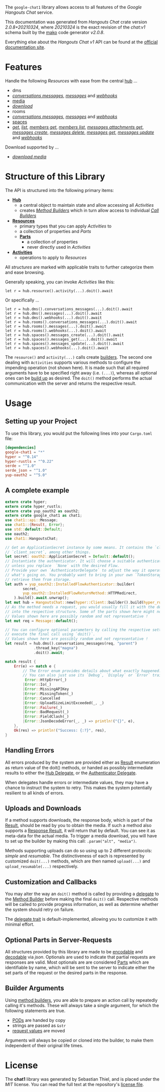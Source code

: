 <!---
DO NOT EDIT !
This file was generated automatically from 'src/mako/api/README.md.mako'
DO NOT EDIT !
-->
The `google-chat1` library allows access to all features of the *Google Hangouts Chat* service.

This documentation was generated from *Hangouts Chat* crate version *2.0.8+20210324*, where *20210324* is the exact revision of the *chat:v1* schema built by the [mako](http://www.makotemplates.org/) code generator *v2.0.8*.

Everything else about the *Hangouts Chat* *v1* API can be found at the
[official documentation site](https://developers.google.com/hangouts/chat).
# Features

Handle the following *Resources* with ease from the central [hub](https://docs.rs/google-chat1/2.0.8+20210324/google_chat1/HangoutsChat) ... 

* dms
 * [*conversations messages*](https://docs.rs/google-chat1/2.0.8+20210324/google_chat1/api::DmConversationMessageCall), [*messages*](https://docs.rs/google-chat1/2.0.8+20210324/google_chat1/api::DmMessageCall) and [*webhooks*](https://docs.rs/google-chat1/2.0.8+20210324/google_chat1/api::DmWebhookCall)
* [media](https://docs.rs/google-chat1/2.0.8+20210324/google_chat1/api::Media)
 * [*download*](https://docs.rs/google-chat1/2.0.8+20210324/google_chat1/api::MediaDownloadCall)
* rooms
 * [*conversations messages*](https://docs.rs/google-chat1/2.0.8+20210324/google_chat1/api::RoomConversationMessageCall), [*messages*](https://docs.rs/google-chat1/2.0.8+20210324/google_chat1/api::RoomMessageCall) and [*webhooks*](https://docs.rs/google-chat1/2.0.8+20210324/google_chat1/api::RoomWebhookCall)
* [spaces](https://docs.rs/google-chat1/2.0.8+20210324/google_chat1/api::Space)
 * [*get*](https://docs.rs/google-chat1/2.0.8+20210324/google_chat1/api::SpaceGetCall), [*list*](https://docs.rs/google-chat1/2.0.8+20210324/google_chat1/api::SpaceListCall), [*members get*](https://docs.rs/google-chat1/2.0.8+20210324/google_chat1/api::SpaceMemberGetCall), [*members list*](https://docs.rs/google-chat1/2.0.8+20210324/google_chat1/api::SpaceMemberListCall), [*messages attachments get*](https://docs.rs/google-chat1/2.0.8+20210324/google_chat1/api::SpaceMessageAttachmentGetCall), [*messages create*](https://docs.rs/google-chat1/2.0.8+20210324/google_chat1/api::SpaceMessageCreateCall), [*messages delete*](https://docs.rs/google-chat1/2.0.8+20210324/google_chat1/api::SpaceMessageDeleteCall), [*messages get*](https://docs.rs/google-chat1/2.0.8+20210324/google_chat1/api::SpaceMessageGetCall), [*messages update*](https://docs.rs/google-chat1/2.0.8+20210324/google_chat1/api::SpaceMessageUpdateCall) and [*webhooks*](https://docs.rs/google-chat1/2.0.8+20210324/google_chat1/api::SpaceWebhookCall)


Download supported by ...

* [*download media*](https://docs.rs/google-chat1/2.0.8+20210324/google_chat1/api::MediaDownloadCall)



# Structure of this Library

The API is structured into the following primary items:

* **[Hub](https://docs.rs/google-chat1/2.0.8+20210324/google_chat1/HangoutsChat)**
    * a central object to maintain state and allow accessing all *Activities*
    * creates [*Method Builders*](https://docs.rs/google-chat1/2.0.8+20210324/google_chat1/client::MethodsBuilder) which in turn
      allow access to individual [*Call Builders*](https://docs.rs/google-chat1/2.0.8+20210324/google_chat1/client::CallBuilder)
* **[Resources](https://docs.rs/google-chat1/2.0.8+20210324/google_chat1/client::Resource)**
    * primary types that you can apply *Activities* to
    * a collection of properties and *Parts*
    * **[Parts](https://docs.rs/google-chat1/2.0.8+20210324/google_chat1/client::Part)**
        * a collection of properties
        * never directly used in *Activities*
* **[Activities](https://docs.rs/google-chat1/2.0.8+20210324/google_chat1/client::CallBuilder)**
    * operations to apply to *Resources*

All *structures* are marked with applicable traits to further categorize them and ease browsing.

Generally speaking, you can invoke *Activities* like this:

```Rust,ignore
let r = hub.resource().activity(...).doit().await
```

Or specifically ...

```ignore
let r = hub.dms().conversations_messages(...).doit().await
let r = hub.dms().messages(...).doit().await
let r = hub.dms().webhooks(...).doit().await
let r = hub.rooms().conversations_messages(...).doit().await
let r = hub.rooms().messages(...).doit().await
let r = hub.rooms().webhooks(...).doit().await
let r = hub.spaces().messages_create(...).doit().await
let r = hub.spaces().messages_get(...).doit().await
let r = hub.spaces().messages_update(...).doit().await
let r = hub.spaces().webhooks(...).doit().await
```

The `resource()` and `activity(...)` calls create [builders][builder-pattern]. The second one dealing with `Activities` 
supports various methods to configure the impending operation (not shown here). It is made such that all required arguments have to be 
specified right away (i.e. `(...)`), whereas all optional ones can be [build up][builder-pattern] as desired.
The `doit()` method performs the actual communication with the server and returns the respective result.

# Usage

## Setting up your Project

To use this library, you would put the following lines into your `Cargo.toml` file:

```toml
[dependencies]
google-chat1 = "*"
hyper = "^0.14"
hyper-rustls = "^0.22"
serde = "^1.0"
serde_json = "^1.0"
yup-oauth2 = "^5.0"
```

## A complete example

```Rust
extern crate hyper;
extern crate hyper_rustls;
extern crate yup_oauth2 as oauth2;
extern crate google_chat1 as chat1;
use chat1::api::Message;
use chat1::{Result, Error};
use std::default::Default;
use oauth2;
use chat1::HangoutsChat;

// Get an ApplicationSecret instance by some means. It contains the `client_id` and 
// `client_secret`, among other things.
let secret: oauth2::ApplicationSecret = Default::default();
// Instantiate the authenticator. It will choose a suitable authentication flow for you, 
// unless you replace  `None` with the desired Flow.
// Provide your own `AuthenticatorDelegate` to adjust the way it operates and get feedback about 
// what's going on. You probably want to bring in your own `TokenStorage` to persist tokens and
// retrieve them from storage.
let auth = yup_oauth2::InstalledFlowAuthenticator::builder(
        secret,
        yup_oauth2::InstalledFlowReturnMethod::HTTPRedirect,
    ).build().await.unwrap();
let mut hub = HangoutsChat::new(hyper::Client::builder().build(hyper_rustls::HttpsConnector::with_native_roots()), auth);
// As the method needs a request, you would usually fill it with the desired information
// into the respective structure. Some of the parts shown here might not be applicable !
// Values shown here are possibly random and not representative !
let mut req = Message::default();

// You can configure optional parameters by calling the respective setters at will, and
// execute the final call using `doit()`.
// Values shown here are possibly random and not representative !
let result = hub.dms().conversations_messages(req, "parent")
             .thread_key("magna")
             .doit().await;

match result {
    Err(e) => match e {
        // The Error enum provides details about what exactly happened.
        // You can also just use its `Debug`, `Display` or `Error` traits
         Error::HttpError(_)
        |Error::Io(_)
        |Error::MissingAPIKey
        |Error::MissingToken(_)
        |Error::Cancelled
        |Error::UploadSizeLimitExceeded(_, _)
        |Error::Failure(_)
        |Error::BadRequest(_)
        |Error::FieldClash(_)
        |Error::JsonDecodeError(_, _) => println!("{}", e),
    },
    Ok(res) => println!("Success: {:?}", res),
}

```
## Handling Errors

All errors produced by the system are provided either as [Result](https://docs.rs/google-chat1/2.0.8+20210324/google_chat1/client::Result) enumeration as return value of
the doit() methods, or handed as possibly intermediate results to either the 
[Hub Delegate](https://docs.rs/google-chat1/2.0.8+20210324/google_chat1/client::Delegate), or the [Authenticator Delegate](https://docs.rs/yup-oauth2/*/yup_oauth2/trait.AuthenticatorDelegate.html).

When delegates handle errors or intermediate values, they may have a chance to instruct the system to retry. This 
makes the system potentially resilient to all kinds of errors.

## Uploads and Downloads
If a method supports downloads, the response body, which is part of the [Result](https://docs.rs/google-chat1/2.0.8+20210324/google_chat1/client::Result), should be
read by you to obtain the media.
If such a method also supports a [Response Result](https://docs.rs/google-chat1/2.0.8+20210324/google_chat1/client::ResponseResult), it will return that by default.
You can see it as meta-data for the actual media. To trigger a media download, you will have to set up the builder by making
this call: `.param("alt", "media")`.

Methods supporting uploads can do so using up to 2 different protocols: 
*simple* and *resumable*. The distinctiveness of each is represented by customized 
`doit(...)` methods, which are then named `upload(...)` and `upload_resumable(...)` respectively.

## Customization and Callbacks

You may alter the way an `doit()` method is called by providing a [delegate](https://docs.rs/google-chat1/2.0.8+20210324/google_chat1/client::Delegate) to the 
[Method Builder](https://docs.rs/google-chat1/2.0.8+20210324/google_chat1/client::CallBuilder) before making the final `doit()` call. 
Respective methods will be called to provide progress information, as well as determine whether the system should 
retry on failure.

The [delegate trait](https://docs.rs/google-chat1/2.0.8+20210324/google_chat1/client::Delegate) is default-implemented, allowing you to customize it with minimal effort.

## Optional Parts in Server-Requests

All structures provided by this library are made to be [encodable](https://docs.rs/google-chat1/2.0.8+20210324/google_chat1/client::RequestValue) and 
[decodable](https://docs.rs/google-chat1/2.0.8+20210324/google_chat1/client::ResponseResult) via *json*. Optionals are used to indicate that partial requests are responses 
are valid.
Most optionals are are considered [Parts](https://docs.rs/google-chat1/2.0.8+20210324/google_chat1/client::Part) which are identifiable by name, which will be sent to 
the server to indicate either the set parts of the request or the desired parts in the response.

## Builder Arguments

Using [method builders](https://docs.rs/google-chat1/2.0.8+20210324/google_chat1/client::CallBuilder), you are able to prepare an action call by repeatedly calling it's methods.
These will always take a single argument, for which the following statements are true.

* [PODs][wiki-pod] are handed by copy
* strings are passed as `&str`
* [request values](https://docs.rs/google-chat1/2.0.8+20210324/google_chat1/client::RequestValue) are moved

Arguments will always be copied or cloned into the builder, to make them independent of their original life times.

[wiki-pod]: http://en.wikipedia.org/wiki/Plain_old_data_structure
[builder-pattern]: http://en.wikipedia.org/wiki/Builder_pattern
[google-go-api]: https://github.com/google/google-api-go-client

# License
The **chat1** library was generated by Sebastian Thiel, and is placed 
under the *MIT* license.
You can read the full text at the repository's [license file][repo-license].

[repo-license]: https://github.com/Byron/google-apis-rsblob/main/LICENSE.md
